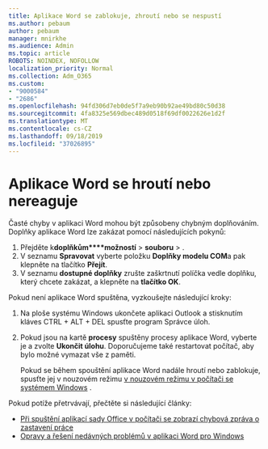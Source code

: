 ```yaml
---
title: Aplikace Word se zablokuje, zhroutí nebo se nespustí
ms.author: pebaum
author: pebaum
manager: mnirkhe
ms.audience: Admin
ms.topic: article
ROBOTS: NOINDEX, NOFOLLOW
localization_priority: Normal
ms.collection: Adm_O365
ms.custom:
- "9000584"
- "2686"
ms.openlocfilehash: 94fd306d7eb0de5f7a9eb90b92ae49bd80c50d38
ms.sourcegitcommit: 4fa8325e569dbec489d0518f69df0022626e1d2f
ms.translationtype: MT
ms.contentlocale: cs-CZ
ms.lasthandoff: 09/18/2019
ms.locfileid: "37026895"
---
```

# <a name="word-crashes-or-doesnt-respond"></a>Aplikace Word se hroutí nebo nereaguje

Časté chyby v aplikaci Word mohou být způsobeny chybným doplňováním. Doplňky aplikace Word lze zakázat pomocí následujících pokynů:

1. Přejděte k**doplňkům****možností** >  **souboru** > .
2. V seznamu **Spravovat** vyberte položku **Doplňky modelu COM**a pak klepněte na tlačítko **Přejít**.
3. V seznamu **dostupné doplňky** zrušte zaškrtnutí políčka vedle doplňku, který chcete zakázat, a klepněte na **tlačítko OK**.

Pokud není aplikace Word spuštěna, vyzkoušejte následující kroky:

1.   Na ploše systému Windows ukončete aplikaci Outlook a stisknutím kláves CTRL + ALT + DEL spusťte program Správce úloh. 
2. Pokud jsou na kartě **procesy** spuštěny procesy aplikace Word, vyberte je a zvolte **Ukončit úlohu**. Doporučujeme také restartovat počítač, aby bylo možné vymazat vše z paměti.

    Pokud se během spouštění aplikace Word nadále hroutí nebo zablokuje, spusťte jej v nouzovém režimu [v nouzovém režimu v počítači se systémem Windows](https://support.office.com/en-us/article/Open-Office-apps-in-safe-mode-on-a-Windows-PC-dedf944a-5f4b-4afb-a453-528af4f7ac72) .

Pokud potíže přetrvávají, přečtěte si následující články: 
- [Při spuštění aplikací sady Office v počítači se zobrazí chybová zpráva o zastavení práce](https://support.office.com/article/52bd7985-4e99-4a35-84c8-2d9b8301a2fa)
- [Opravy a řešení nedávných problémů v aplikaci Word pro Windows](https://support.office.com/article/bf6bf17c-2807-4871-83ce-e337ae8f0b86)